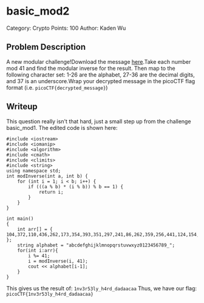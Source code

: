 # basic_mod2
Category: Crypto
Points: 100
Author: Kaden Wu
## Problem Description
A new modular challenge!Download the message  [here](https://artifacts.picoctf.net/c/179/message.txt).Take each number mod 41 and find the modular inverse for the result. Then map to the following character set: 1-26 are the alphabet, 27-36 are the decimal digits, and 37 is an underscore.Wrap your decrypted message in the picoCTF flag format (i.e.  `picoCTF{decrypted_message}`)
## Writeup
This question really isn't that hard, just a small step up from the challenge basic_mod1. The edited code is shown here:

```
#include <iostream>
#include <iomanip>
#include <algorithm>
#include <cmath>
#include <climits>
#include <string>
using namespace std;
int modInverse(int a, int b) {
	for (int i = 1; i < b; i++) {
		if (((a % b) * (i % b)) % b == 1) {
			return i;
		}
	}
}

int main()
{
	int arr[] = { 104,372,110,436,262,173,354,393,351,297,241,86,262,359,256,441,124,154,165,165,219,288,42 };
	string alphabet = "abcdefghijklmnopqrstuvwxyz0123456789_";
	for(int i:arr){
		i %= 41;
		i = modInverse(i, 41);
		cout << alphabet[i-1];
	}
}
```
This gives us the result of:
`1nv3r53ly_h4rd_dadaacaa`
Thus, we have our flag:
`picoCTF{1nv3r53ly_h4rd_dadaacaa}`
